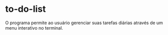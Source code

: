# to-do-list
O programa permite ao usuário gerenciar suas tarefas diárias através de um menu interativo no terminal.
